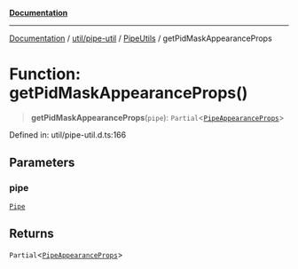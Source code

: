 [**Documentation**](../../../../../index.md)

***

[Documentation](../../../../../index.md) / [util/pipe-util](../../../index.md) / [PipeUtils](../index.md) / getPidMaskAppearanceProps

# Function: getPidMaskAppearanceProps()

> **getPidMaskAppearanceProps**(`pipe`): `Partial`\<[`PipeAppearanceProps`](../interfaces/PipeAppearanceProps.md)\>

Defined in: util/pipe-util.d.ts:166

## Parameters

### pipe

[`Pipe`](../interfaces/Pipe.md)

## Returns

`Partial`\<[`PipeAppearanceProps`](../interfaces/PipeAppearanceProps.md)\>
